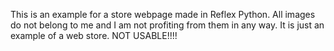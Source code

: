 This is an example for a store webpage made in Reflex Python. 
All images do not belong to me and I am not profiting from them in any way. It is just an example of a web store. NOT USABLE!!!!
